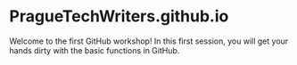 # PragueTechWriters.github.io

Welcome to the first GitHub workshop! In this first session, you will get your hands dirty with 
the basic functions in GitHub.
